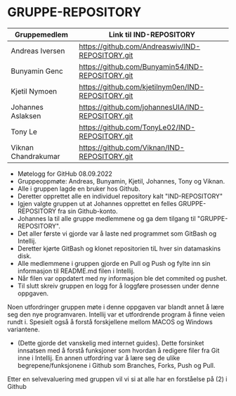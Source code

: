 # GRUPPE-REPOSITORY
| Gruppemedlem        | Link til IND-REPOSITORY                            |
|---------------------|----------------------------------------------------|
| Andreas Iversen     | https://github.com/Andreaswiv/IND-REPOSITORY.git   |
| Bunyamin Genc       | https://github.com/Bunyamin54/IND-REPOSITORY.git   |
| Kjetil Nymoen       | https://github.com/kjetilnym0en/IND-REPOSITORY.git |
| Johannes Aslaksen   | https://github.com/johannesUIA/IND-REPOSITORY.git  |
| Tony Le             | https://github.com/TonyLe02/IND-REPOSITORY.git     |
| Viknan Chandrakumar | https://github.com/Viknan/IND-REPOSITORY.git       |


- Møtelogg for GitHub 08.09.2022 <br>
- Gruppeoppmøte: Andreas, Bunyamin, Kjetil, Johannes, Tony og Viknan.
- Alle i gruppen lagde en bruker hos Github.
- Deretter opprettet alle en individuel repository kalt "IND-REPOSITORY"
- Igjen valgte gruppen ut at Johannes opprettet en felles GRUPPE-REPOSITORY fra sin Github-konto.
- Johannes la til alle gruppe medlemmene og ga dem tilgang til "GRUPPE-REPOSITORY".
- Det aller første vi gjorde var å laste ned programmet som GitBash og Intellij.
- Deretter kjørte GitBash og klonet repositorien tiL hver sin datamaskins disk.
- Alle medlemmene i gruppen gjorde en Pull og Push og fylte inn sin informasjon til README.md filen i Intellij.
- Når filen var oppdatert med ny informasjon ble det commited og pushet.
- Til slutt skreiv gruppen en logg for å loggføre prosessen under denne oppgaven.

Noen utfordringer gruppen møte i denne oppgaven var blandt annet å lære seg den nye programvaren. 
Intellij var et utfordrende program å finne veien rundt i.
Spesielt også å forstå forskjellene mellom MACOS og Windows variantene. 
- (Dette gjorde det vanskelig med internet guides).
Dette forsinket innsatsen med å forstå funksjoner som hvordan å redigere filer fra Git inne i Intellij.
En annen utfordring var å lære seg de ulike begrepene/funksjonene i Github som Branches, Forks, Push og Pull.

Etter en selvevaluering med gruppen vil vi si at alle har en forståelse på (2) i Github
